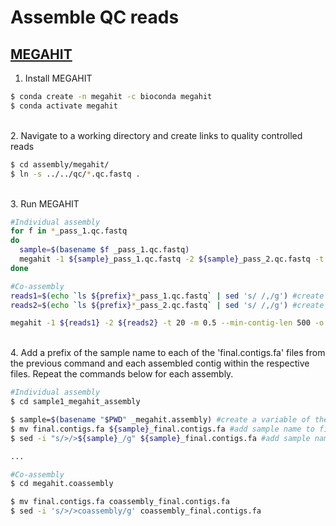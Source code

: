 # Assemble QC reads

## [MEGAHIT](https://academic.oup.com/bioinformatics/article/31/10/1674/177884)

1. Install MEGAHIT

```bash
$ conda create -n megahit -c bioconda megahit
$ conda activate megahit
```

\
2. Navigate to a working directory and create links to quality controlled reads

```bash
$ cd assembly/megahit/
$ ln -s ../../qc/*.qc.fastq .
```

\
3. Run MEGAHIT

```bash
#Individual assembly
for f in *_pass_1.qc.fastq
do
  sample=$(basename $f _pass_1.qc.fastq)
  megahit -1 ${sample}_pass_1.qc.fastq -2 ${sample}_pass_2.qc.fastq -t 20 -m 0.5 --min-contig-len 500 -o ${sample}_megahit.assembly  >& ${sample}_megahit.log.txt
done

#Co-assembly
reads1=$(echo `ls ${prefix}*_pass_1.qc.fastq` | sed 's/ /,/g') #create a comma seperated list of forward reads
reads2=$(echo `ls ${prefix}*_pass_2.qc.fastq` | sed 's/ /,/g') #create a comma seperated list of reverse reads

megahit -1 ${reads1} -2 ${reads2} -t 20 -m 0.5 --min-contig-len 500 -o megahit.coassembly >& megahit.coassembly.log.txt
```

\
4. Add a prefix of the sample name to each of the 'final.contigs.fa' files from the previous command and each assembled contig within the respective files. Repeat the commands below for each assembly. 

```bash
#Individual assembly
$ cd sample1_megahit_assembly

$ sample=$(basename "$PWD" _megahit.assembly) #create a variable of the sample name from the directory name
$ mv final.contigs.fa ${sample}_final.contigs.fa #add sample name to file name
$ sed -i "s/>/>${sample}_/g" ${sample}_final.contigs.fa #add sample name to the beginning of each contig

...

#Co-assembly
$ cd megahit.coassembly

$ mv final.contigs.fa coassembly_final.contigs.fa
$ sed -i 's/>/>coassembly/g' coassembly_final.contigs.fa
```

